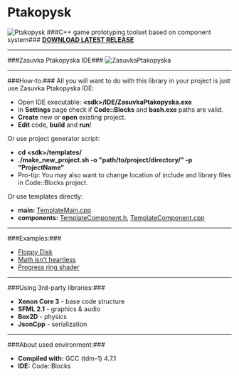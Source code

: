 Ptakopysk
=========
![Ptakopysk](https://raw.github.com/PsichiX/Ptakopysk/master/media/logo-mini.png)
###C++ game prototyping toolset based on component system###
**[DOWNLOAD LATEST RELEASE](https://github.com/PsichiX/Ptakopysk/releases)**

---------
###Zasuvka Ptakopyska IDE###
![ZasuvkaPtakopyska](https://raw.github.com/PsichiX/Ptakopysk/master/media/zasuvka-ptakopyska-screenshot.PNG)

---------
###How-to:###
All you will want to do with this library in your project is just use Zasuvka Ptakopyska IDE:
- Open IDE executable: **\<sdk\>/IDE/ZasuvkaPtakopyska.exe**
- In **Settings** page check if **Code::Blocks** and **bash.exe** paths are valid.
- **Create** new or **open** existing project.
- **Edit** code, **build** and **run**!

Or use project generator script:
- **cd \<sdk\>/templates/**
- **./make_new_project.sh -o "path/to/project/directory/" -p "ProjectName"**
- Pro-tip: You may also want to change location of include and library files in Code::Blocks project.

Or use templates directly:
- **main:** [TemplateMain.cpp](https://github.com/PsichiX/Ptakopysk/blob/master/templates/TemplateMain.cpp)
- **components:** [TemplateComponent.h](https://github.com/PsichiX/Ptakopysk/blob/master/templates/TemplateComponent.h), [TemplateComponent.cpp](https://github.com/PsichiX/Ptakopysk/blob/master/templates/TemplateComponent.cpp)

---------
###Examples:###
- [Floppy Disk](https://github.com/PsichiX/FloppyDisk)
- [Math isn't heartless](https://github.com/PsichiX/Ptakopysk/tree/master/examples/MathIsNotHeartless)
- [Progress ring shader](https://github.com/PsichiX/Ptakopysk/tree/master/examples/ProgressCircleShader)

---------
###Using 3rd-party libraries:###
- **Xenon Core 3** - base code structure
- **SFML 2.1** - graphics & audio
- **Box2D** - physics
- **JsonCpp** - serialization

---------
###About used environment:###
- **Compiled with:** GCC (tdm-1) 4.7.1
- **IDE:** Code::Blocks
